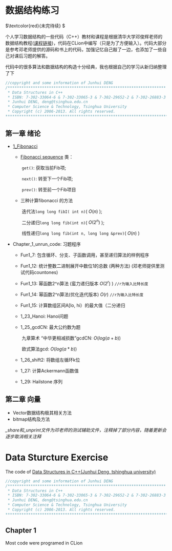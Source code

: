 # 数据结构练习

$\textcolor{red}{未完待续} $ 

个人学习数据结构的一些代码（C++）教材和课程是根据清华大学邓俊辉老师的数据结构教程([课程链接](https://dsa.cs.tsinghua.edu.cn/~deng/ds/dsacpp/))，代码在CLion中编写（只是为了方便输入）。代码大部分是参考邓老师提供的源码和书上的代码，加强记忆自己敲了一边，也添加了一些自己对课后习题的解答。

代码中的很多算法和数据结构的构造十分经典，我也根据自己的学习从新归纳整理了下

```c++
//copyright and some information of Junhui DENG
/*********************************************************************
 * Data Structures in C++
 * ISBN: 7-302-33064-6 & 7-302-33065-3 & 7-302-29652-2 & 7-302-26883-3
 * Junhui DENG, deng@tsinghua.edu.cn
 * Computer Science & Technology, Tsinghua University
 * Copyright (c) 2006-2013. All rights reserved.
***********************************************************************/
```

## 第一章 绪论

* [1_Fibonacci](/Chapter1/1_Fibonacci)

  * [Fibonacci sequence](/Chapter1/1_Fibonacci/Fib.h) 类：

    ​	`get()`: 获取当前Fib项;

    ​	`next()`: 转至下一个Fib项;

    ​	`prev()`: 转至前一个Fib项目

  * 三种计算fibonacci 的方法

    ​	迭代法`long long fibI( int n)`( $O(n)$ );

    ​	二分递归`long long fib(int n)`( $O(2^n)$ );

    ​	线性递归`long long fib(int n, long long &prev)`( $O(n)$ )

* Chapter_1_unrun_code: 习题程序

  * Fun1_7: 包含循环、分支、子函数调用，甚至递归算法的样例程序

  * Fun1_12: 统计整数二进制展开中数位1的总数 (两种方法) (邓老师提供里测试代码countones)

  * Fun1_13: 幂函数2^n算法 (蛮力递归版本  $O(2^r)$ ) `//r为输入比特长度`

  * Fun1_14: 幂函数2^n算法(优化迭代版本) $O(r)$ `//r为输入比特长度`

  * Fun1_15: 计算数组区间A[lo, hi）的最大值（二分递归

  * 1_23_Hanoi: Hanoi问题

  * 1_25_gcdCN: 最大公约数为题

    ​	九章算术 “中华更相减损数”gcdCN: $O( log(a+b) )$ 

    ​	欧式算法gcd: $O( log(a*b) )$

  * 1_26_shift2: 将数组左循环k位

  * 1_27: 计算Ackermann函数值

  * 1_29: Hailstone 序列

## 第二章 向量

- Vector数据结构极其相关方法
- bitmap结构及方法



*_share和_unprint文件为邓老师的测试辅助文件，注释掉了部分内容，随着更新会逐步取消相关注释*

# Data Sturcture Exercise

The code of [Data Structures in C++(Junhui Deng, tshinghua university)](https://dsa.cs.tsinghua.edu.cn/~deng/ds/dsacpp/)

```c++
//copyright and some information of Junhui DENG
/*********************************************************************
 * Data Structures in C++
 * ISBN: 7-302-33064-6 & 7-302-33065-3 & 7-302-29652-2 & 7-302-26883-3
 * Junhui DENG, deng@tsinghua.edu.cn
 * Computer Science & Technology, Tsinghua University
 * Copyright (c) 2006-2013. All rights reserved.
***********************************************************************/
```



## Chapter 1

Most code were programed in CLion